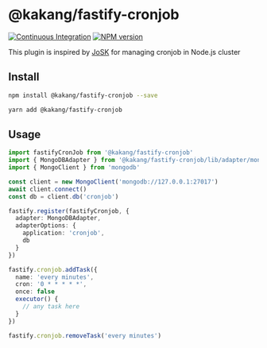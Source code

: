 # @kakang/fastify-cronjob

[![Continuous Integration](https://github.com/kaka-repo/fastify-plugins/actions/workflows/ci-cronjob.yml/badge.svg)](https://github.com/kaka-repo/fastify-plugins/actions/workflows/ci-cronjob.yml)
[![NPM version](https://img.shields.io/npm/v/@kakang/fastify-cronjob.svg?style=flat)](https://www.npmjs.com/package/@kakang/fastify-cronjob)

This plugin is inspired by [JoSK](https://github.com/veliovgroup/josk)
for managing cronjob in Node.js cluster

## Install

```bash
npm install @kakang/fastify-cronjob --save

yarn add @kakang/fastify-cronjob
```

## Usage

```ts
import fastifyCronJob from '@kakang/fastify-cronjob'
import { MongoDBAdapter } from '@kakang/fastify-cronjob/lib/adapter/mongodb'
import { MongoClient } from 'mongodb'

const client = new MongoClient('mongodb://127.0.0.1:27017')
await client.connect()
const db = client.db('cronjob')

fastify.register(fastifyCronjob, {
  adapter: MongoDBAdapter,
  adapterOptions: {
    application: 'cronjob',
    db
  }
})

fastify.cronjob.addTask({
  name: 'every minutes',
  cron: '0 * * * * *',
  once: false
  executor() {
    // any task here
  }
})

fastify.cronjob.removeTask('every minutes')
```
